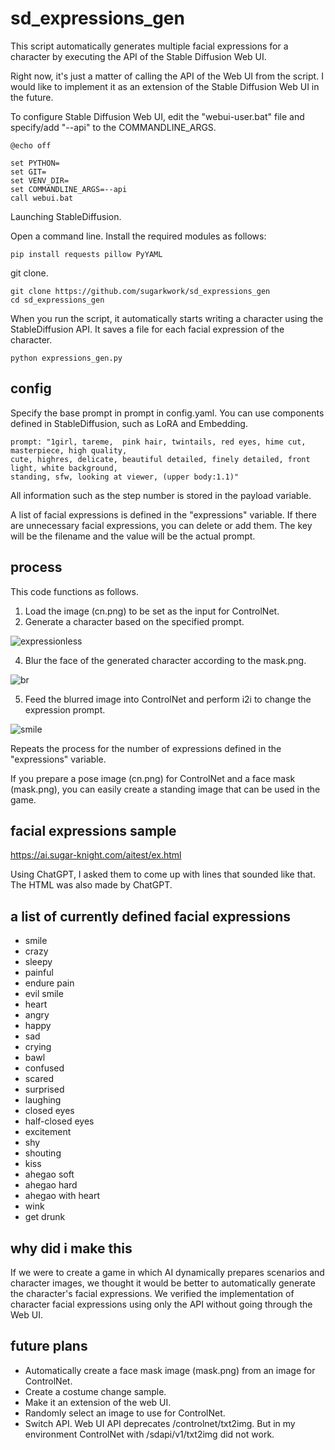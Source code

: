 # sd_expressions_gen

This script automatically generates multiple facial expressions for a character by executing the API of the Stable Diffusion Web UI.

Right now, it's just a matter of calling the API of the Web UI from the script.
I would like to implement it as an extension of the Stable Diffusion Web UI in the future.


To configure Stable Diffusion Web UI, edit the "webui-user.bat" file and specify/add "--api" to the COMMANDLINE_ARGS.
```
@echo off

set PYTHON=
set GIT=
set VENV_DIR=
set COMMANDLINE_ARGS=--api
call webui.bat
```

Launching StableDiffusion.

Open a command line.
Install the required modules as follows:

```
pip install requests pillow PyYAML
```

git clone.

```
git clone https://github.com/sugarkwork/sd_expressions_gen
cd sd_expressions_gen
```

When you run the script, it automatically starts writing a character using the StableDiffusion API.
It saves a file for each facial expression of the character.

```
python expressions_gen.py
```

## config

Specify the base prompt in prompt in config.yaml. You can use components defined in StableDiffusion, such as LoRA and Embedding.

```
prompt: "1girl, tareme,  pink hair, twintails, red eyes, hime cut, masterpiece, high quality, 
cute, highres, delicate, beautiful detailed, finely detailed, front light, white background, 
standing, sfw, looking at viewer, (upper body:1.1)"
```

All information such as the step number is stored in the payload variable.

A list of facial expressions is defined in the "expressions" variable.
If there are unnecessary facial expressions, you can delete or add them.
The key will be the filename and the value will be the actual prompt.

## process
This code functions as follows.
1. Load the image (cn.png) to be set as the input for ControlNet.
2. Generate a character based on the specified prompt.

![expressionless](https://user-images.githubusercontent.com/98699377/229041913-63d2da6a-4813-4d28-9c73-c05a6a817f59.png)

4. Blur the face of the generated character according to the mask.png.

![br](https://user-images.githubusercontent.com/98699377/229041924-2c6aea6d-0045-4822-b552-0f8eb94bfe66.png)

5. Feed the blurred image into ControlNet and perform i2i to change the expression prompt.

![smile](https://user-images.githubusercontent.com/98699377/229041920-aee011e5-e6dc-439f-8c92-74d084862eec.png)

Repeats the process for the number of expressions defined in the "expressions" variable.

If you prepare a pose image (cn.png) for ControlNet and a face mask (mask.png), you can easily create a standing image that can be used in the game.

## facial expressions sample

https://ai.sugar-knight.com/aitest/ex.html

Using ChatGPT, I asked them to come up with lines that sounded like that.
The HTML was also made by ChatGPT.

## a list of currently defined facial expressions

 - smile
 - crazy
 - sleepy
 - painful
 - endure pain
 - evil smile
 - heart
 - angry
 - happy
 - sad
 - crying
 - bawl
 - confused
 - scared
 - surprised
 - laughing
 - closed eyes
 - half-closed eyes
 - excitement
 - shy
 - shouting
 - kiss
 - ahegao soft
 - ahegao hard
 - ahegao with heart
 - wink
 - get drunk


## why did i make this
If we were to create a game in which AI dynamically prepares scenarios and character images, we thought it would be better to automatically generate the character's facial expressions. We verified the implementation of character facial expressions using only the API without going through the Web UI.

## future plans
 - Automatically create a face mask image (mask.png) from an image for ControlNet.
 - Create a costume change sample.
 - Make it an extension of the web UI.
 - Randomly select an image to use for ControlNet.
 - Switch API. Web UI API deprecates /controlnet/txt2img. But in my environment ControlNet with /sdapi/v1/txt2img did not work.
